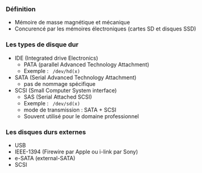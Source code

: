 ### Définition 
- Mémoire de masse magnétique et mécanique 
- Concurencé par les mémoires électroniques (cartes SD et disques SSD)

### Les types de disque dur
- IDE (Integrated drive Electronics)
  - PATA (parallel Advanced Technology Attachment)
  - Exemple : ``` /dev/hd(x)```
- SATA (Serial Advanced Technology Attachment)
  - pas de nommage spécifique 
- SCSI (Small Computer System interface)
  - SAS (Serial Attached SCSI) 
  - Exemple : ``` /dev/sd(x)```
  - mode de transmission : SATA + SCSI
  - Souvent utilisé pour le domaine professionnel

### Les disques durs externes
- USB
- IEEE-1394 (Firewire par Apple ou i-link par Sony)
- e-SATA (external-SATA)
- SCSI
